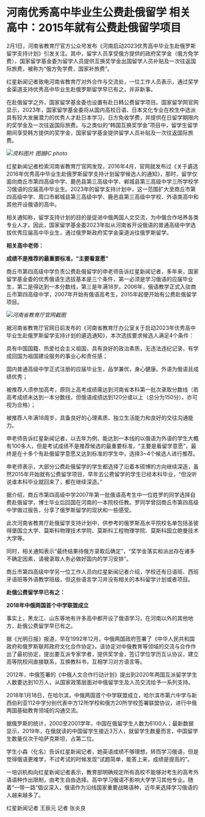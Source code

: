 # 河南优秀高中毕业生公费赴俄留学 相关高中：2015年就有公费赴俄留学项目

2月1日，河南省教育厅官方公众号发布《河南启动2023优秀高中毕业生赴俄罗斯留学支持计划》引发关注。其中，留学人员享受俄方提供的政府奖学金（俄方免学费），国家留学基金委为留学人员提供互换奖学金出国留学人员补贴及一次往返国际旅费，被称为“俄方免学费，国家补旅费”。

红星新闻记者致电河南省教育厅对外合作与交流处，一位工作人员表示，通过奖学金渠道支持优秀高中毕业生赴俄罗斯留学早已有之，并非新事。

在赴俄留学之外，国家留学基金委也设置有赴日韩公费留学项目。国家留学网官网显示，2023年，国家留学基金委将从国内高校日语、日本文化专业在校生中选派具有较大发展潜力的优秀人才赴日本学习，日方免收学费，并提供在日留学期限内的奖学金及一次往返国际旅费。与之类似的“韩国互换奖学金”项目中，留学生留学期间享受韩方提供的奖学金，国家留学基金提供留学人员补贴及一次往返国际旅费。

![](https://inews.gtimg.com/newsapp_bt/0/15641695849/1000)_资料图片 图据IC photo_

红星新闻记者检索河南省教育厅官网发现，2016年4月，官网就发布过《关于遴选2016年优秀高中毕业生赴俄罗斯留学支持计划留学候选人的通知》，那时，留学仅面向商丘市第四高级中学、鹿邑县第三高级中学、郸城县第三高级中学三所学校学习俄语的应届高中毕业生。2023年的留学支持计划中，这一范围扩大至商丘市第四高级中学、周口市郸城县第三高级中学、鹿邑县第三高级中学校、外语类高中和其他开设俄语的高中。

相关通知称，留学支持计划的目的是促进中俄两国人文交流，为中俄合作培养各类专业人才。因此，国家留学基金委2023年拟从河南省开设俄语的普通高级中学选拔优秀应届高中毕业生，通过俄罗斯政府奖学金渠道派往俄罗斯留学。

**相关高中老师：**

**成绩不是推荐的最重要标准，“主要看意愿”**

商丘市第四高级中学负责公费赴俄留学的申老师告诉红星新闻记者，多年来，国家留学基金委的优秀俄语生选拔基本是三个条件，第一必须是学习俄语的应届毕业生，第二是得达到一本分数线，第三是年满18岁。2006年，俄语教学正式入驻商丘市第四高级中学，2007年开始有俄语高考生，2015年起便开始有公费赴俄留学项目。

![](https://inews.gtimg.com/newsapp_bt/0/15641695865/1000)_河南省教育厅官网截图_

据河南省教育厅官网日前发布的《河南省教育厅办公室关于启动2023年优秀高中毕业生赴俄罗斯留学支持计划的遴选通知》，本次选拔要求候选人满足4个条件：

具有中国国籍、热爱社会主义祖国，具有良好的政治素质，无违法违纪记录，有学成回国为祖国建设服务的事业心和责任感；

国内普通高级中学正式注册的应届毕业生，品学兼优，身心健康。外语为俄语且成绩优秀；

被推荐人须参加高考，原则上高考成绩需达到河南省本科第一批次录取分数线（若高考成绩未达到一本分数线，但俄语成绩达到120分或以上（总分为150分），亦可视为合格）；

被推荐人年满18周岁，具备良好的心理素质、独立生活能力和良好的交往沟通能力。

申老师告诉红星新闻记者，以去年为例，能达到一本线的以俄语为外语的学生大概有100多人，但是考试成绩不是推荐候选的最重要标准，“主要是看留学意愿”，最终是在十多个有赴俄留学意愿又达到标准的学生中，选择3~4个候选人进行推荐。

申老师表示，大部分公费赴俄留学的学生都选择了沿着本硕博的方向继续深造，虽然2015年开始就有公费留学项目，早年去公费留学的学生已经本科毕业，“但没听说谁本科毕业就回来了，都在继续深造。”

据介绍，商丘市第四高级中学2007年第一批俄语高考生中一位姓罗的同学选择自费赴俄留学，博士毕业后回国在河南的一本院校任教。罗同学曾回商丘市第四高级中学做过报告，分享了俄罗斯留学的现状和一些感受。

此次河南省教育厅赴俄留学支持计划中，供参考的俄罗斯高水平院校名单包括圣彼得堡国立大学、莫斯科物理技术学院、莫斯科工程物理学院、莫斯科国立鲍曼技术大学等。

同时，相关通知表示“最终结果待俄方录取后确定”，“奖学金落实和派出存在诸多不确定因素，请被录取人务必做好国内的学习安排”。

商丘市第四高级中学另一位工作人员向红星新闻记者介绍，学校还有日语班、西班牙语班等外语教学班级，但这些语言学习并没有相关的本科留学计划或者项目。

**赴俄公费留学早已有之：**

**2018年中俄两国首个中学联盟成立**

事实上，黑龙江、山东等地有许多高中都开设了俄语学习，在河南以外的其他地方，赴俄公费留学早已有之。

据《光明日报》报道，早在1992年12月，中俄两国政府签署了《中华人民共和国政府和俄罗斯联邦政府文化合作协定》，该协定对中俄教育等领域的交流与合作作出了最初协定，提出要互派专家学者，提供奖学金，签订学位学历互认协议，建立高等院校间直接联系，互换教科书，互相学习对方语言等。

2012年，中俄签署的《中俄人文合作行动计划》提出到2020年两国互派留学学生人数要达到10万人，从国家政策层面对中俄留学生及人员交流给予一系列支持。

2018年1月18日，在哈尔滨，中俄两国首个中学联盟成立，哈尔滨市第六中学与新西伯利亚112中学分别代表中方12所学校和俄方20所学校签署联盟协议，进行中俄两国基础教育领域的沟通交流。

据俄罗斯的统计，2000至2001学年，中国在俄留学生人数为6100人；最新数据显示，2019年，在俄就读的中国留学生接近3万人，就留学生数量而言，中国留学生数量仅次于哈萨克斯坦，占第二位。

学生小森（化名）告诉红星新闻记者，她英语成绩不够理想，转而学习俄语，但是觉得俄语更难学，不过考试的时候发现“试题简单，能答上来，成绩是提高的”。

一培训机构向红星新闻记者表示，教育部明确规定所有高校不能够对考生的高考外语语种作出限制，由考生自由选择。高中学习俄语不影响大学学习其他专业。随着“一带一路”倡议深入，俄语作为沿线国家重要战略语种，近年来选择学习俄语的人越来越多了。

红星新闻记者 王辰元 记者 张炎良

